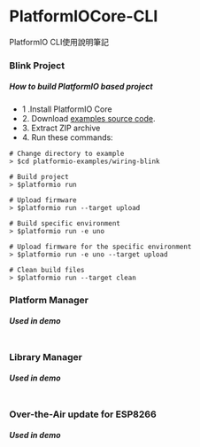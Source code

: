 # PlatformIOCore-CLI
PlatformIO CLI使用說明筆記

### Blink Project
##### How to build PlatformIO based project
<ul>
  <li>1 .Install PlatformIO Core</li>
  <li>2. Download <a href="https://github.com/platformio/platformio-examples/archive/develop.zip" title="MSN Search">examples source code</a>.
</li>
  <li>3. Extract ZIP archive</li>
  <li>4. Run these commands:</li>
</ul>

```
# Change directory to example
> $cd platformio-examples/wiring-blink

# Build project
> $platformio run

# Upload firmware
> $platformio run --target upload

# Build specific environment
> $platformio run -e uno

# Upload firmware for the specific environment
> $platformio run -e uno --target upload

# Clean build files
> $platformio run --target clean
```

### Platform Manager
##### Used in demo
```

```
### Library Manager
##### Used in demo
```

```
### Over-the-Air update for ESP8266
##### Used in demo
```

```
